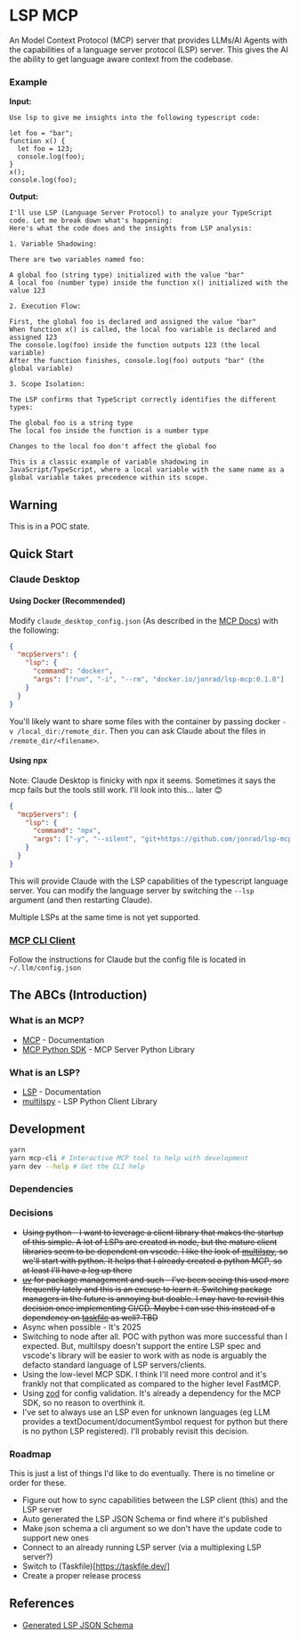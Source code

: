 # LSP MCP
An Model Context Protocol (MCP) server that provides LLMs/AI Agents with the capabilities of a language server protocol (LSP) server. This gives the AI the ability to get language aware context from the codebase.

### Example

**Input:**
```
Use lsp to give me insights into the following typescript code:

let foo = "bar";
function x() {
  let foo = 123;
  console.log(foo);
}
x();
console.log(foo);
```

**Output:**
```
I'll use LSP (Language Server Protocol) to analyze your TypeScript code. Let me break down what's happening:
Here's what the code does and the insights from LSP analysis:

1. Variable Shadowing:

There are two variables named foo:

A global foo (string type) initialized with the value "bar"
A local foo (number type) inside the function x() initialized with the value 123

2. Execution Flow:

First, the global foo is declared and assigned the value "bar"
When function x() is called, the local foo variable is declared and assigned 123
The console.log(foo) inside the function outputs 123 (the local variable)
After the function finishes, console.log(foo) outputs "bar" (the global variable)

3. Scope Isolation:

The LSP confirms that TypeScript correctly identifies the different types:

The global foo is a string type
The local foo inside the function is a number type

Changes to the local foo don't affect the global foo

This is a classic example of variable shadowing in JavaScript/TypeScript, where a local variable with the same name as a global variable takes precedence within its scope.
```

## Warning
This is in a POC state.

## Quick Start
### Claude Desktop

#### Using Docker (Recommended)

Modify `claude_desktop_config.json` (As described in the [MCP Docs](https://modelcontextprotocol.io/quickstart/user#2-add-the-filesystem-mcp-server)) with the following:
```json
{
  "mcpServers": {
    "lsp": {
      "command": "docker",
      "args": ["run", "-i", "--rm", "docker.io/jonrad/lsp-mcp:0.1.0"]
    }
  }
}
```

You'll likely want to share some files with the container by passing docker `-v /local_dir:/remote_dir`. Then you can ask Claude about the files in `/remote_dir/<filename>`.

#### Using npx
Note: Claude Desktop is finicky with npx it seems. Sometimes it says the mcp fails but the tools still work. I'll look into this... later 😊

```json
{
  "mcpServers": {
    "lsp": {
      "command": "npx",
      "args": ["-y", "--silent", "git+https://github.com/jonrad/lsp-mcp", "--lsp", "npx -y --silent -p 'typescript@5.7.3' -p 'typescript-language-server@4.3.3' typescript-language-server --stdio"]
    }
  }
}
```

This will provide Claude with the LSP capabilities of the typescript language server. You can modify the language server by switching the `--lsp` argument (and then restarting Claude).

Multiple LSPs at the same time is not yet supported.

### [MCP CLI Client](https://github.com/adhikasp/mcp-client-cli)
Follow the instructions for Claude but the config file is located in `~/.llm/config.json`


## The ABCs (Introduction)
### What is an MCP?
* [MCP](https://modelcontextprotocol.io/) - Documentation
* [MCP Python SDK](https://github.com/modelcontextprotocol/python-sdk) - MCP Server Python Library
### What is an LSP?
* [LSP](https://microsoft.github.io/language-server-protocol/) - Documentation
* [multilspy](https://github.com/microsoft/multilspy) - LSP Python Client Library
## Development
```bash
yarn
yarn mcp-cli # Interactive MCP tool to help with development
yarn dev --help # Get the CLI help
```
### Dependencies
### Decisions
* ~~Using python - I want to leverage a client library that makes the startup of this simple. A lot of LSPs are created in node, but the mature client libraries seem to be dependent on vscode. I like the look of [multilspy](https://github.com/microsoft/multilspy), so we'll start with python. It helps that I already created a python MCP, so at least I'll have a leg up there~~
* ~~[uv](https://docs.astral.sh/uv/)  for package management and such - I've been seeing this used more frequently lately and this is an excuse to learn it. Switching package managers in the future is annoying but doable. I may have to revisit this decision once implementing CI/CD. Maybe I can use this instead of a dependency on [taskfile](https://taskfile.dev/) as well? TBD~~
* Async when possible - It's 2025
* Switching to node after all. POC with python was more successful than I expected. But, multilspy doesn't support the entire LSP spec and vscode's library will be easier to work with as node is arguably the defacto standard language of LSP servers/clients.
* Using the low-level MCP SDK. I think I'll need more control and it's frankly not that complicated as compared to the higher level FastMCP.
* Using [zod](https://zod.dev/) for config validation. It's already a dependency for the MCP SDK, so no reason to overthink it.
* I've set to always use an LSP even for unknown languages (eg LLM provides a textDocument/documentSymbol request for python but there is no python LSP registered). I'll probably revisit this decision.

### Roadmap
This is just a list of things I'd like to do eventually. There is no timeline or order for these.
* Figure out how to sync capabilities between the LSP client (this) and the LSP server
* Auto generated the LSP JSON Schema or find where it's published
* Make json schema a cli argument so we don't have the update code to support new ones
* Connect to an already running LSP server (via a multiplexing LSP server?)
* Switch to (Taskfile)[https://taskfile.dev/]
* Create a proper release process

## References
* [Generated LSP JSON Schema](https://gist.github.com/bollwyvl/7a128978b8ae89ab02bbd5b84d07a4b7#file-generated-protocol-schema-json)
